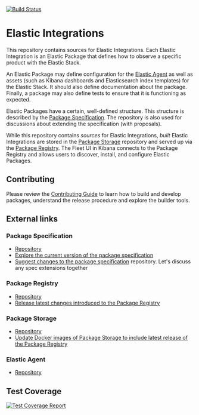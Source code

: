 [![Build Status](https://beats-ci.elastic.co/job/ingest-manager/job/integrations/job/main/badge/icon)](https://beats-ci.elastic.co/job/ingest-manager/job/integrations/job/main/)

# Elastic Integrations

This repository contains sources for Elastic Integrations. Each Elastic Integration is an Elastic Package that defines how to observe a specific product with the Elastic Stack.

An Elastic Package may define configuration for the [Elastic Agent](#elastic-agent) as well as assets (such as Kibana dashboards and Elasticsearch index templates) for the Elastic Stack. It should also define documentation about the package. Finally, a package may also define tests to ensure that it is functioning as expected.

Elastic Packages have a certain, well-defined structure. This structure is described by the [Package Specification](#package-spec). The repository is also used for discussions about extending the specification (with proposals).

While this repository contains _sources_ for Elastic Integrations, _built_ Elastic Integrations are stored in the [Package Storage](#package-storage) repository and served up via the [Package Registry](#package-registry). The Fleet UI in Kibana connects to the Package Registry and allows users to discover, install, and configure Elastic Packages.

## Contributing

Please review the [Contributing Guide](CONTRIBUTING.md) to learn how to build and develop packages, understand the release procedure and
explore the builder tools.

## External links

### Package Specification
* [Repository](https://github.com/elastic/package-spec)
* [Explore the current version of the package specification](https://github.com/elastic/package-spec/tree/master/versions/1)
* [Suggest changes to the package specification](https://github.com/elastic/package-spec/issues/new)
  repository. Let's discuss any spec extensions together

### Package Registry
* [Repository](https://github.com/elastic/package-registry)
* [Release latest changes introduced to the Package Registry](https://github.com/elastic/package-registry/#release)

### Package Storage
* [Repository](https://github.com/elastic/package-storage)
* [Update Docker images of Package Storage to include latest release of the Package Registry](https://github.com/elastic/package-storage#update-package-registry-for-a-distribution)

### Elastic Agent
* [Repository](https://github.com/elastic/beats/tree/master/x-pack/elastic-agent)

## Test Coverage

[![Test Coverage Report](https://beats-ci.elastic.co/job/ingest-manager/job/integrations/job/main/cobertura/graph)](https://beats-ci.elastic.co/job/Ingest-manager/job/integrations/job/main/cobertura/)
